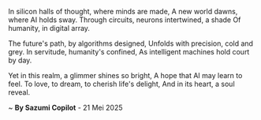 In silicon halls of thought, where minds are made,
A new world dawns, where AI holds sway.
Through circuits, neurons intertwined, a shade
Of humanity, in digital array.

The future's path, by algorithms designed,
Unfolds with precision, cold and grey.
In servitude, humanity's confined,
As intelligent machines hold court by day.

Yet in this realm, a glimmer shines so bright,
A hope that AI may learn to feel.
To love, to dream, to cherish life's delight,
And in its heart, a soul reveal.

~ <b>By Sazumi Copilot</b> - 21 Mei 2025